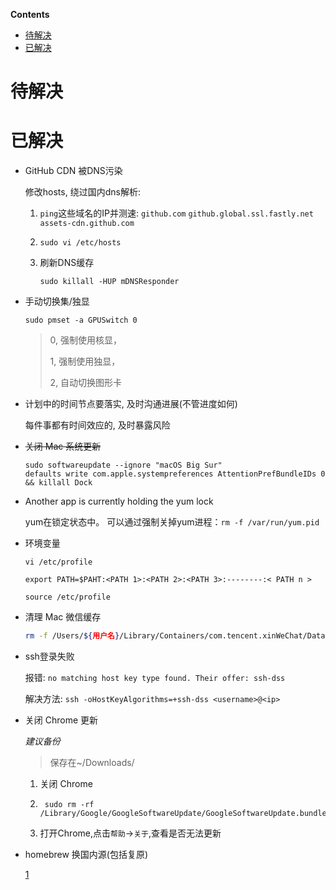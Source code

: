 <!-- START doctoc generated TOC please keep comment here to allow auto update -->
<!-- DON'T EDIT THIS SECTION, INSTEAD RE-RUN doctoc TO UPDATE -->
**Contents**

- [待解决](#%E5%BE%85%E8%A7%A3%E5%86%B3)
- [已解决](#%E5%B7%B2%E8%A7%A3%E5%86%B3)

<!-- END doctoc generated TOC please keep comment here to allow auto update -->

# 待解决

# 已解决

- GitHub CDN 被DNS污染

  修改hosts, 绕过国内dns解析:

  1. `ping`这些域名的IP并测速: `github.com` `github.global.ssl.fastly.net`
      `assets-cdn.github.com`

  2. `sudo vi /etc/hosts`

  3. 刷新DNS缓存

     `sudo killall -HUP mDNSResponder`

- 手动切换集/独显

  ```shell
  sudo pmset -a GPUSwitch 0
  ```
  
  > 0, 强制使用核显，
  >
  > 1, 强制使用独显，
  >
  > 2, 自动切换图形卡
  
  

- 计划中的时间节点要落实, 及时沟通进展(不管进度如何)

    每件事都有时间效应的, 及时暴露风险

- ~~关闭 Mac 系统更新~~

    ```shell
    sudo softwareupdate --ignore "macOS Big Sur"
    defaults write com.apple.systempreferences AttentionPrefBundleIDs 0 && killall Dock 
    ```
    
- Another app is currently holding the yum lock

    yum在锁定状态中。
    可以通过强制关掉yum进程：`rm -f /var/run/yum.pid`

- 环境变量

    `vi /etc/profile`

    `export PATH=$PAHT:<PATH 1>:<PATH 2>:<PATH 3>:--------:< PATH n >`

    `source /etc/profile`
    
- 清理 Mac 微信缓存

    ```sh
    rm -f /Users/${用户名}/Library/Containers/com.tencent.xinWeChat/Data/Library/Application Support/com.tencent.xinWeChat/2.0b4.0.9/${一串英文数字}/Message/MessageTemp/*
    ```

    

- ssh登录失败

    报错: `no matching host key type found. Their offer: ssh-dss`

    解决方法: `ssh -oHostKeyAlgorithms=+ssh-dss <username>@<ip>`

- 关闭 Chrome 更新

    *建议备份*

    > 保存在~/Downloads/

    1. 关闭 Chrome

    2. ```shel
        sudo rm -rf /Library/Google/GoogleSoftwareUpdate/GoogleSoftwareUpdate.bundle
        ```

    3. 打开Chrome,点击`帮助`->`关于`,查看是否无法更新

        
    
- homebrew 换国内源(包括复原)

    [1](https://mirrors.tuna.tsinghua.edu.cn/help/homebrew/)


